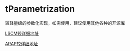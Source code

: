 # tParametrization

较轻量级的参数化实现，如需使用，建议使用其他各种的开源库

<a href="https://blog.csdn.net/weixin_49732532/article/details/107822729">LSCM较详细地址</a>

<a href="https://blog.csdn.net/weixin_49732532/article/details/108025260">ARAP较详细地址</a>
